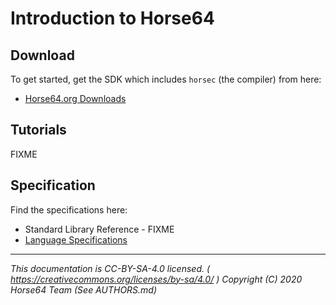 
# Introduction to Horse64


## Download

To get started, get the SDK which includes `horsec`
(the compiler) from here:

- [Horse64.org Downloads](https://horse64.org/download)


## Tutorials

FIXME

## Specification

Find the specifications here:

- Standard Library Reference - FIXME
- [Language Specifications](./Specification/Horse64.md)

---
*This documentation is CC-BY-SA-4.0 licensed.
( https://creativecommons.org/licenses/by-sa/4.0/ )
Copyright (C) 2020  Horse64 Team (See AUTHORS.md)*
